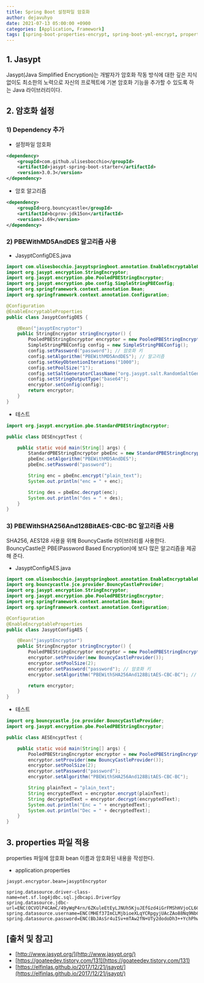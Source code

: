 ```yaml
---
title: Spring Boot 설정파일 암호화
author: dejavuhyo
date: 2021-07-13 05:00:00 +0900
categories: [Application, Framework]
tags: [spring-boot-properties-encrypt, spring-boot-yml-encrypt, properties-encrypt, yml-encrypt, jasypt, java-simplified-encryption, spring-boot-설정파일-암호화, 설정파일-암호화]
---
```


## 1. Jasypt
Jasypt(Java Simplified Encryption)는 개발자가 암호화 작동 방식에 대한 깊은 지식 없이도 최소한의 노력으로 자신의 프로젝트에 기본 암호화 기능을 추가할 수 있도록 하는 Java 라이브러리이다.

## 2. 암호화 설정

### 1) Dependency 추가

* 설정파일 암호화

```xml
<dependency>
    <groupId>com.github.ulisesbocchio</groupId>
    <artifactId>jasypt-spring-boot-starter</artifactId>
    <version>3.0.3</version>
</dependency>
```

* 암호 알고리즘

```xml
<dependency>
    <groupId>org.bouncycastle</groupId>
    <artifactId>bcprov-jdk15on</artifactId>
    <version>1.69</version>
</dependency>
```

### 2) PBEWithMD5AndDES 알고리즘 사용

* JasyptConfigDES.java

```java
import com.ulisesbocchio.jasyptspringboot.annotation.EnableEncryptableProperties;
import org.jasypt.encryption.StringEncryptor;
import org.jasypt.encryption.pbe.PooledPBEStringEncryptor;
import org.jasypt.encryption.pbe.config.SimpleStringPBEConfig;
import org.springframework.context.annotation.Bean;
import org.springframework.context.annotation.Configuration;

@Configuration
@EnableEncryptableProperties
public class JasyptConfigDES {

    @Bean("jasyptEncryptor")
    public StringEncryptor stringEncryptor() {
        PooledPBEStringEncryptor encryptor = new PooledPBEStringEncryptor();
        SimpleStringPBEConfig config = new SimpleStringPBEConfig();
        config.setPassword("password"); // 암호화 키
        config.setAlgorithm("PBEWithMD5AndDES"); // 알고리즘
        config.setKeyObtentionIterations("1000");
        config.setPoolSize("1");
        config.setSaltGeneratorClassName("org.jasypt.salt.RandomSaltGenerator");
        config.setStringOutputType("base64");
        encryptor.setConfig(config);
        return encryptor;
    }
}
```

* 테스트

```java
import org.jasypt.encryption.pbe.StandardPBEStringEncryptor;

public class DESEncyptTest {

    public static void main(String[] args) {
        StandardPBEStringEncryptor pbeEnc = new StandardPBEStringEncryptor();
        pbeEnc.setAlgorithm("PBEWithMD5AndDES");
        pbeEnc.setPassword("password");

        String enc = pbeEnc.encrypt("plain_text");
        System.out.println("enc = " + enc);

        String des = pbeEnc.decrypt(enc);
        System.out.println("des = " + des);
    }
}
```


### 3) PBEWithSHA256And128BitAES-CBC-BC 알고리즘 사용
SHA256, AES128 사용을 위해 BouncyCastle 라이브러리를 사용한다. BouncyCastle은 PBE(Password Based Encryption)에 보다 많은 알고리즘을 제공해 준다.

* JasyptConfigAES.java

```java
import com.ulisesbocchio.jasyptspringboot.annotation.EnableEncryptableProperties;
import org.bouncycastle.jce.provider.BouncyCastleProvider;
import org.jasypt.encryption.StringEncryptor;
import org.jasypt.encryption.pbe.PooledPBEStringEncryptor;
import org.springframework.context.annotation.Bean;
import org.springframework.context.annotation.Configuration;

@Configuration
@EnableEncryptableProperties
public class JasyptConfigAES {

    @Bean("jasyptEncryptor")
    public StringEncryptor stringEncryptor() {
        PooledPBEStringEncryptor encryptor = new PooledPBEStringEncryptor();
        encryptor.setProvider(new BouncyCastleProvider());
        encryptor.setPoolSize(2);
        encryptor.setPassword("password"); // 암호화 키
        encryptor.setAlgorithm("PBEWithSHA256And128BitAES-CBC-BC"); // 알고리즘

        return encryptor;
    }
}
```

* 테스트

```java
import org.bouncycastle.jce.provider.BouncyCastleProvider;
import org.jasypt.encryption.pbe.PooledPBEStringEncryptor;

public class AESEncyptTest {

    public static void main(String[] args) {
        PooledPBEStringEncryptor encryptor = new PooledPBEStringEncryptor();
        encryptor.setProvider(new BouncyCastleProvider());
        encryptor.setPoolSize(2);
        encryptor.setPassword("password");
        encryptor.setAlgorithm("PBEWithSHA256And128BitAES-CBC-BC");

        String plainText = "plain_text";
        String encryptedText = encryptor.encrypt(plainText);
        String decryptedText = encryptor.decrypt(encryptedText);
        System.out.println("Enc = " + encryptedText);
        System.out.println("Dec = " + decryptedText);
    }
}
```

## 3. properties 파일 적용
properties 파일에 암호화 bean 이름과 암호화된 내용을 작성한다.

* application.properties

```text
jasypt.encryptor.bean=jasyptEncryptor

spring.datasource.driver-class-name=net.sf.log4jdbc.sql.jdbcapi.DriverSpy
spring.datasource.jdbc-url=ENC(OCVOlP4CAmC/49yWqP4rn/6ZKuleEtEyLJNUh5KjuJEfGzd4iGrFMShHVjoCL6GCeCK9jmArUZO/G7F0jQmsarR6TYMUwag6trEv33e3tcs=)
spring.datasource.username=ENC(MHEf37ImCLMjbioeXLqYCRpgyjUAcZAo88Nq9NbCd4I=)
spring.datasource.password=ENC(BbJAsSr4uISv+mTAw2fN+UTy2dodoDh3++YchPhw5qI=)
```

## [출처 및 참고]
* [http://www.jasypt.org/](http://www.jasypt.org/)
* [https://goateedev.tistory.com/131](https://goateedev.tistory.com/131)
* [https://elfinlas.github.io/2017/12/21/jsaypt/](https://elfinlas.github.io/2017/12/21/jsaypt/)

